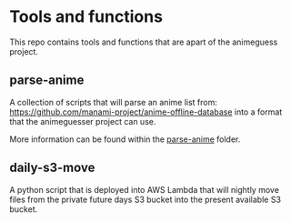 # Tools and functions

This repo contains tools and functions that are apart of the animeguess project.

## parse-anime
A collection of scripts that will parse an anime list from: https://github.com/manami-project/anime-offline-database into a format that the animeguesser project can use.

More information can be found within the [parse-anime](./parse-anime) folder.

## daily-s3-move
A python script that is deployed into AWS Lambda that will nightly move files from the private future days S3 bucket into the present available S3 bucket.